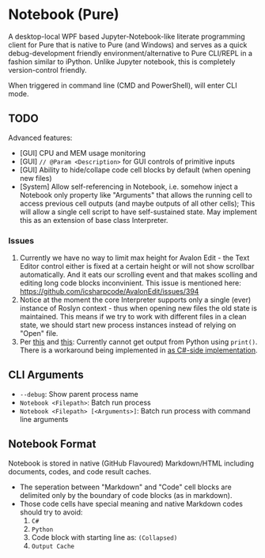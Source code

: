 ﻿# Notebook (Pure)

A desktop-local WPF based Jupyter-Notebook-like literate programming client for Pure that is native to Pure (and Windows) and serves as a quick debug-development friendly environment/alternative to Pure CLI/REPL in a fashion similar to iPython. Unlike Jupyter notebook, this is completely version-control friendly.

When triggered in command line (CMD and PowerShell), will enter CLI mode.

## TODO

Advanced features:

* [GUI] CPU and MEM usage monitoring
* [GUI] `// @Param <Description>` for GUI controls of primitive inputs
* [GUI] Ability to hide/collape code cell blocks by default (when opening new files)
* [System] Allow self-referencing in Notebook, i.e. somehow inject a Notebook only property like "Arguments" that allows the running cell to access previous cell outputs (and maybe outputs of all other cells); This will allow a single cell script to have self-sustained state. May implement this as an extension of base class Interpreter.

### Issues

1. Currently we have no way to limit max height for Avalon Edit - the Text Editor control either is fixed at a certain height or will not show scrollbar automatically. And it eats our scrolling event and that makes scolling and editing long code blocks inconvinient. This issue is mentioned here: https://github.com/icsharpcode/AvalonEdit/issues/394
2. Notice at the moment the core Interpreter supports only a single (ever) instance of Roslyn context - thus when opening new files the old state is maintained. This means if we try to work with different files in a clean state, we should start new process instances instead of relying on "Open" file.
3. Per [this](https://github.com/pythonnet/pythonnet/discussions/1794) and [this](https://github.com/pythonnet/pythonnet/issues/1501): Currently cannot get output from Python using `print()`. There is a workaround being implemented in [as C#-side implementation](https://github.com/Pure-the-Language/Pure/commit/03b04fe3fbf0f87999a51e2b599b3d4185004f73).

## CLI Arguments

* `--debug`: Show parent process name
* `Notebook <Filepath>`: Batch run process
* `Notebook <Filepath> [<Arguments>]`: Batch run process with command line arguments

## Notebook Format

Notebook is stored in native (GitHub Flavoured) Markdown/HTML including documents, codes, and code result caches.

* The seperation between "Markdown" and "Code" cell blocks are delimited only by the boundary of code blocks (as in markdown).
* Those code cells have special meaning and native Markdown codes should try to avoid: 
	1. `C#`
	2. `Python`
	3. Code block with starting line as: `(Collapsed)`
	4. `Output Cache`